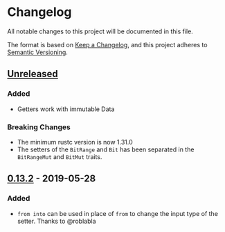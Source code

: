 # Changelog
All notable changes to this project will be documented in this file.

The format is based on [Keep a Changelog](https://keepachangelog.com/en/1.0.0/),
and this project adheres to [Semantic Versioning](https://semver.org/spec/v2.0.0.html).

## [Unreleased]

### Added
 - Getters work with immutable Data

### Breaking Changes
 - The minimum rustc version is now 1.31.0
 - The setters of the `BitRange` and `Bit` has been separated in the `BitRangeMut` and `BitMut` traits.

## [0.13.2] - 2019-05-28

### Added
- `from into` can be used in place of `from` to change the input type of the setter. Thanks to @roblabla

[Unreleased]: https://github.com/dzamlo/rust-bitfield/compare/v0.13.1...HEAD
[0.13.2]: https://github.com/dzamlo/rust-bitfield/compare/v0.13.1...v0.13.2

